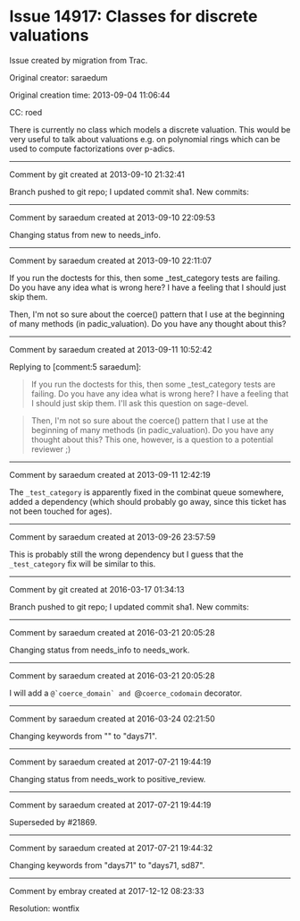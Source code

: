 # Issue 14917: Classes for discrete valuations

Issue created by migration from Trac.

Original creator: saraedum

Original creation time: 2013-09-04 11:06:44

CC:  roed

There is currently no class which models a discrete valuation. This would be very useful to talk about valuations e.g. on polynomial rings which can be used to compute factorizations over p-adics.


---

Comment by git created at 2013-09-10 21:32:41

Branch pushed to git repo; I updated commit sha1. New commits:


---

Comment by saraedum created at 2013-09-10 22:09:53

Changing status from new to needs_info.


---

Comment by saraedum created at 2013-09-10 22:11:07

If you run the doctests for this, then some _test_category tests are failing. Do you have any idea what is wrong here? I have a feeling that I should just skip them.

Then, I'm not so sure about the coerce() pattern that I use at the beginning of many methods (in padic_valuation). Do you have any thought about this?


---

Comment by saraedum created at 2013-09-11 10:52:42

Replying to [comment:5 saraedum]:
> If you run the doctests for this, then some _test_category tests are failing. Do you have any idea what is wrong here? I have a feeling that I should just skip them.
I'll ask this question on sage-devel.

> Then, I'm not so sure about the coerce() pattern that I use at the beginning of many methods (in padic_valuation). Do you have any thought about this?
This one, however, is a question to a potential reviewer ;)


---

Comment by saraedum created at 2013-09-11 12:42:19

The `_test_category` is apparently fixed in the combinat queue somewhere, added a dependency (which should probably go away, since this ticket has not been touched for ages).


---

Comment by saraedum created at 2013-09-26 23:57:59

This is probably still the wrong dependency but I guess that the `_test_category` fix will be similar to this.


---

Comment by git created at 2016-03-17 01:34:13

Branch pushed to git repo; I updated commit sha1. New commits:


---

Comment by saraedum created at 2016-03-21 20:05:28

Changing status from needs_info to needs_work.


---

Comment by saraedum created at 2016-03-21 20:05:28

I will add a ``@`coerce_domain` and ``@`coerce_codomain` decorator.


---

Comment by saraedum created at 2016-03-24 02:21:50

Changing keywords from "" to "days71".


---

Comment by saraedum created at 2017-07-21 19:44:19

Changing status from needs_work to positive_review.


---

Comment by saraedum created at 2017-07-21 19:44:19

Superseded by #21869.


---

Comment by saraedum created at 2017-07-21 19:44:32

Changing keywords from "days71" to "days71, sd87".


---

Comment by embray created at 2017-12-12 08:23:33

Resolution: wontfix
